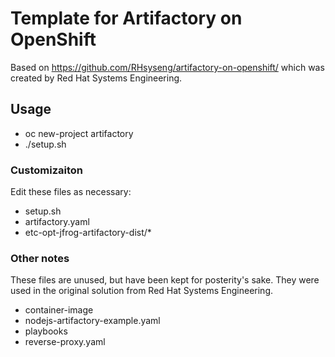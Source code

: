 # Template for Artifactory on OpenShift

Based on https://github.com/RHsyseng/artifactory-on-openshift/ which was created by Red Hat Systems Engineering.

## Usage

* oc new-project artifactory
* ./setup.sh

### Customizaiton

Edit these files as necessary:
* setup.sh
* artifactory.yaml
* etc-opt-jfrog-artifactory-dist/*

### Other notes

These files are unused, but have been kept for posterity's sake. They were used in the original solution from Red Hat Systems Engineering.
* container-image
* nodejs-artifactory-example.yaml
* playbooks
* reverse-proxy.yaml

